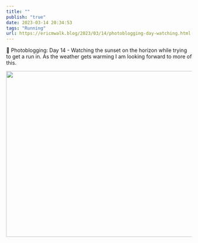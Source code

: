 ```yaml
---
title: ""
publish: "true"
date: 2023-03-14 20:34:53
tags: "Running"
url: https://ericmwalk.blog/2023/03/14/photoblogging-day-watching.html
---
```


📸 Photoblogging: Day 14 - Watching the sunset on the horizon while trying to get a run in. As the weather gets warming I am looking forward to more of this.


<img src="uploads/2023/5520b9dee0.jpg" width="600" height="450" alt="">